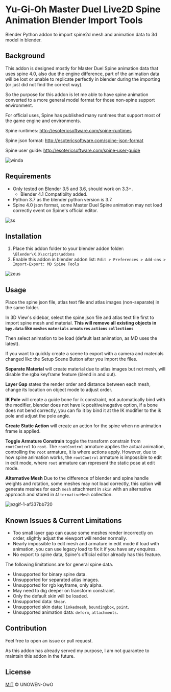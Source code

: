 # Yu-Gi-Oh Master Duel Live2D Spine Animation Blender Import Tools

Blender Python addon to import spine2d mesh and animation data to 3d model in blender.

## Background

This addon is designed mostly for Master Duel Spine animation data that uses spine 4.0, also due the engine difference, part of the animation data will be lost or unable to replicate perfectly in blender during the importing (or just did not find the correct way).

So the purpose for this addon is let me able to have spine animation converted to a more general model format for those non-spine support environment.

For official uses, Spine has published many runtimes that support most of the game engine and environments.

Spine runtimes: http://esotericsoftware.com/spine-runtimes

Spine json format: http://esotericsoftware.com/spine-json-format

Spine user guide: http://esotericsoftware.com/spine-user-guide

![winda](https://github.com/UNOWEN-OwO/md_spine_tools/assets/41463621/e5f5e80e-788d-4584-9445-4ff7eebb84da)

## Requirements

- Only tested on Blender 3.5 and 3.6, should work on 3.3+.
  - Blender 4.1 Compatibilty added.
- Python 3.7 as the blender python version is 3.7.
- Spine 4.0 json format, some Master Duel Spine animation may not load correctly event on Spine's official editor.

![ss](https://github.com/UNOWEN-OwO/md_spine_tools/assets/41463621/53cc934f-c31a-4513-a5c5-16a20d8d89f1)

## Installation

1. Place this addon folder to your blender addon folder: `\Blender\X.X\scripts\addons`
2. Enable this addon in blender addon list: `Edit > Preferences > Add-ons > Import-Export: MD Spine Tools`

![zeus](https://github.com/UNOWEN-OwO/md_spine_tools/assets/41463621/439c30d7-7b2d-4bc2-8095-004c6cce5bbe)

## Usage

Place the spine json file, atlas text file and atlas images (non-separate) in the same folder.

In 3D View's sidebar, select the spine json file and atlas text file first to import spine mesh and material. **This will remove all existing objects in `bpy.data` like `meshes` `materials` `armatures` `actions` `collections`**

Then select animation to be load (default last animation, as MD uses the latest).

If you want to quickly create a scene to export with a camera and materials changed likc the Setup Scene Button after you import the files.

**Separate Material** will create material due to atlas images but not mesh, will disable the rgba keyframe feature (blend in and out).

**Layer Gap** states the render order and distance between each mesh, change its location on object mode to adjust order.

**IK Pole** will create a guide bone for ik constraint, not automatically bind with the modifier, blender does not have ik positive/negative option, if a bone does not bend correctly, you can fix it by bind it at the IK modifier to the ik pole and adjust the pole angle.

**Create Static Action** will create an action for the spine when no animation frame is applied.

**Toggle Armature Constrain** toggle the transform constrain from `rootControl` to `root`. The `rootControl` armature applies the actual animation, controlling the `root` armature, it is where actions apply. However, due to how spine animation works, the `rootControl` armature is impossible to edit in edit mode, where `root` armature can represent the static pose at edit mode.

**Alternative Mesh** Due to the difference of blender and spine handle weights and rotation, some meshes may not load correctly, this option will generate meshes for each `mesh` attachment in `skin` with an alternative approach and stored in `AlternativeMesh` collection.

![ezgif-1-af337bb720](https://github.com/UNOWEN-OwO/md_spine_tools/assets/41463621/9658bac1-38e1-4ec3-98f9-5d0f78b9aaab)

## Known Issues & Current Limitations

- Too small layer gap can cause some meshes render incorrectly on order, slightly adjust the viewport will render normally.
- Nearly impossible to edit mesh and armature in edit mode if load with animation, you can use legacy load to fix it if you have any enquires.
- No export to spine data, Spine's official editor already has this feature.

The following limitations are for general spine data.

- Unsupported for binary spine data.
- Unsupported for separated atlas images.
- Unsupported for rgb keyframe, only alpha.
- May need to dig deeper on transform constraint.
- Only the default skin will be loaded.
- Unsupported data: `Shear`.
- Unsupported skin data: `linkedmesh`, `boundingbox`, `point`.
- Unsupported animation data: `deform`, `attachments`.

## Contribution

Feel free to open an issue or pull request.

As this addon has already served my purpose, I am not guarantee to maintain this addon in the future.

## License

[MIT](LICENSE) © UNOWEN-OwO
